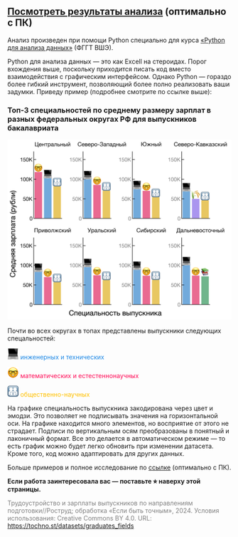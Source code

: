 ## [Посмотреть результаты анализа](https://mbelveder.github.io/ru_graduates/) (оптимально с ПК)

Анализ произведен при помощи Python специально для курса [«Python для анализа данных»](https://github.com/teimy/geohse-python-2024-aut) (ФГГТ ВШЭ).

Python для анализа данных — это как Excell на стероидах. Порог вхождения выше, поскольку приходится писать код вместо взаимодействия с графическим интерфейсом. Однако Python — гораздо более гибкий инструмент, позволяющий более полно реализовать ваши задумки. Приведу пример (подробнее смотрите по ссылке выше):

### Топ-3 специальностей по среднему размеру зарплат в разных федеральных округах РФ для выпускников бакалавриата

![top3](./plots/top3_bachelor.png)

Почти во всех округах в топах представлены выпускники следующих спецальностей:

<img src="./data/img/engineer.png" width="25"/> <font color="#1E88E5">инженерных и технических</font>

<img src="./data/img/nerd.png" width="25"/> <font color="#ff0d57">математических и естестеннонаучных</font>

<img src="./data/img/social.png" width="25"/> <font color="#FFC000">общественно-научных</font>

На графике специальность выпускника закодирована через цвет и эмодзи. Это позволяет не подписывать значения на горизонтальной оси. На графике находится много элементов, но восприятие от этого не страдает. Подписи по вертикальным осям преобразованы в понятный и лаконичный формат. Все это делается в автоматическом режиме — то есть график можно будет легко обновить при изменении датасета. Кроме того, код можно адаптировать для других данных.

Больше примеров и полное исследование по [ссылке](https://mbelveder.github.io/ru_graduates/) (оптимально с ПК).

__Если работа заинтересовала вас — поставьте ⭐︎ наверху этой страницы.__

<font color="gray">Трудоустройство и зарплаты выпускников по направлениям подготовки//Роструд; обработка «Если быть точным», 2024. Условия использования: Creative Commons BY 4.0. URL: https://tochno.st/datasets/graduates_fields</font>